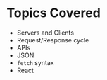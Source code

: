 # Topics Covered

* Servers and Clients
* Request/Response cycle
* APIs
* JSON
* `fetch` syntax
* React

